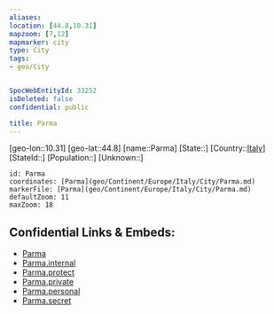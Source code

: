 ```yaml
---
aliases: 
location: [44.8,10.31]
mapzoom: [7,12] 
mapmarker: city 
type: City
tags:
- geo/City


SpocWebEntityId: 33252
isDeleted: false
confidential: public

title: Parma
---
```

[geo-lon::10.31]
[geo-lat::44.8]
[name::Parma]
[State::]
[Country::[Italy](geo/Continent/Europe/Italy.md)]
[StateId::]
[Population::]
[Unknown::]


```leaflet
id: Parma
coordinates: [Parma](geo/Continent/Europe/Italy/City/Parma.md)
markerFile: [Parma](geo/Continent/Europe/Italy/City/Parma.md)
defaultZoom: 11 
maxZoom: 18
```


## Confidential Links & Embeds: 
- [Parma](../../../../../../_public/geo/Continent/Europe/Italy/City/Parma.md) 
- [Parma.internal](../../../../../../_internal/geo/Continent/Europe/Italy/City/Parma.internal.md) 
- [Parma.protect](../../../../../../_protect/geo/Continent/Europe/Italy/City/Parma.protect.md) 
- [Parma.private](../../../../../../_private/geo/Continent/Europe/Italy/City/Parma.private.md) 
- [Parma.personal](../../../../../../_personal/geo/Continent/Europe/Italy/City/Parma.personal.md) 
- [Parma.secret](../../../../../../_secret/geo/Continent/Europe/Italy/City/Parma.secret.md) 
